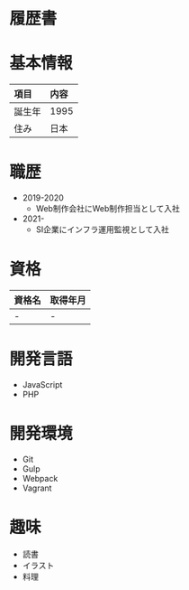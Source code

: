 # 履歴書

# 基本情報
|項目|内容|
|:---|:---|
|誕生年|1995|
|住み|日本|

# 職歴
* 2019-2020
	* Web制作会社にWeb制作担当として入社
* 2021-
	* SI企業にインフラ運用監視として入社

# 資格
|資格名|取得年月|
|:---|:---|
|-|-|

# 開発言語
* JavaScript
* PHP

# 開発環境
* Git
* Gulp
* Webpack
* Vagrant

# 趣味
* 読書
* イラスト
* 料理
